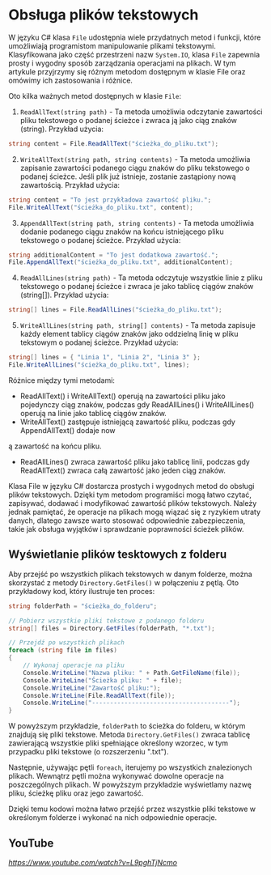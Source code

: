# Obsługa plików tekstowych


W języku C# klasa `File` udostępnia wiele przydatnych metod i funkcji, które umożliwiają programistom manipulowanie plikami tekstowymi. Klasyfikowana jako część przestrzeni nazw `System.IO`, klasa `File` zapewnia prosty i wygodny sposób zarządzania operacjami na plikach. W tym artykule przyjrzymy się różnym metodom dostępnym w klasie File oraz omówimy ich zastosowania i różnice.

Oto kilka ważnych metod dostępnych w klasie `File`:

1. `ReadAllText(string path)` - Ta metoda umożliwia odczytanie zawartości pliku tekstowego o podanej ścieżce i zwraca ją jako ciąg znaków (string). Przykład użycia:

```csharp
string content = File.ReadAllText("ścieżka_do_pliku.txt");
```

2. `WriteAllText(string path, string contents)` - Ta metoda umożliwia zapisanie zawartości podanego ciągu znaków do pliku tekstowego o podanej ścieżce. Jeśli plik już istnieje, zostanie zastąpiony nową zawartością. Przykład użycia:

```csharp
string content = "To jest przykładowa zawartość pliku.";
File.WriteAllText("ścieżka_do_pliku.txt", content);
```

3. `AppendAllText(string path, string contents)` - Ta metoda umożliwia dodanie podanego ciągu znaków na końcu istniejącego pliku tekstowego o podanej ścieżce. Przykład użycia:

```csharp
string additionalContent = "To jest dodatkowa zawartość.";
File.AppendAllText("ścieżka_do_pliku.txt", additionalContent);
```

4. `ReadAllLines(string path)` - Ta metoda odczytuje wszystkie linie z pliku tekstowego o podanej ścieżce i zwraca je jako tablicę ciągów znaków (string[]). Przykład użycia:

```csharp
string[] lines = File.ReadAllLines("ścieżka_do_pliku.txt");
```

5. `WriteAllLines(string path, string[] contents)` - Ta metoda zapisuje każdy element tablicy ciągów znaków jako oddzielną linię w pliku tekstowym o podanej ścieżce. Przykład użycia:

```csharp
string[] lines = { "Linia 1", "Linia 2", "Linia 3" };
File.WriteAllLines("ścieżka_do_pliku.txt", lines);
```

Różnice między tymi metodami:

- ReadAllText() i WriteAllText() operują na zawartości pliku jako pojedynczy ciąg znaków, podczas gdy ReadAllLines() i WriteAllLines() operują na linie jako tablicę ciągów znaków.
- WriteAllText() zastępuje istniejącą zawartość pliku, podczas gdy AppendAllText() dodaje now

ą zawartość na końcu pliku.
- ReadAllLines() zwraca zawartość pliku jako tablicę linii, podczas gdy ReadAllText() zwraca całą zawartość jako jeden ciąg znaków.

Klasa File w języku C# dostarcza prostych i wygodnych metod do obsługi plików tekstowych. Dzięki tym metodom programiści mogą łatwo czytać, zapisywać, dodawać i modyfikować zawartość plików tekstowych. Należy jednak pamiętać, że operacje na plikach mogą wiązać się z ryzykiem utraty danych, dlatego zawsze warto stosować odpowiednie zabezpieczenia, takie jak obsługa wyjątków i sprawdzanie poprawności ścieżek plików.

## Wyświetlanie plików tesktowych z folderu

Aby przejść po wszystkich plikach tekstowych w danym folderze, można skorzystać z metody `Directory.GetFiles()` w połączeniu z pętlą. Oto przykładowy kod, który ilustruje ten proces:

```csharp
string folderPath = "ścieżka_do_folderu";

// Pobierz wszystkie pliki tekstowe z podanego folderu
string[] files = Directory.GetFiles(folderPath, "*.txt");

// Przejdź po wszystkich plikach
foreach (string file in files)
{
    // Wykonaj operacje na pliku
    Console.WriteLine("Nazwa pliku: " + Path.GetFileName(file));
    Console.WriteLine("Ścieżka pliku: " + file);
    Console.WriteLine("Zawartość pliku:");
    Console.WriteLine(File.ReadAllText(file));
    Console.WriteLine("--------------------------------------");
}
```

W powyższym przykładzie, `folderPath` to ścieżka do folderu, w którym znajdują się pliki tekstowe. Metoda `Directory.GetFiles()` zwraca tablicę zawierającą wszystkie pliki spełniające określony wzorzec, w tym przypadku pliki tekstowe (o rozszerzeniu ".txt").

Następnie, używając pętli `foreach`, iterujemy po wszystkich znalezionych plikach. Wewnątrz pętli można wykonywać dowolne operacje na poszczególnych plikach. W powyższym przykładzie wyświetlamy nazwę pliku, ścieżkę pliku oraz jego zawartość.

Dzięki temu kodowi można łatwo przejść przez wszystkie pliki tekstowe w określonym folderze i wykonać na nich odpowiednie operacje.

## YouTube

*https://www.youtube.com/watch?v=L9pghTjNcmo*